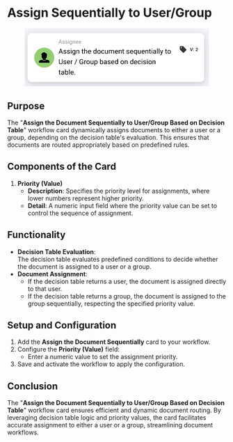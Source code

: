 # Assign Sequentially to User/Group

<figure><img src="../../../../.gitbook/assets/image (11) (1) (2).png" alt="" width="563"><figcaption></figcaption></figure>

## **Purpose**

The "**Assign the Document Sequentially to User/Group Based on Decision Table**" workflow card dynamically assigns documents to either a user or a group, depending on the decision table's evaluation. This ensures that documents are routed appropriately based on predefined rules.

## **Components of the Card**

1. **Priority (Value)**
   * **Description**: Specifies the priority level for assignments, where lower numbers represent higher priority.
   * **Detail**: A numeric input field where the priority value can be set to control the sequence of assignment.

## **Functionality**

* **Decision Table Evaluation**:\
  The decision table evaluates predefined conditions to decide whether the document is assigned to a user or a group.
* **Document Assignment**:
  * If the decision table returns a user, the document is assigned directly to that user.
  * If the decision table returns a group, the document is assigned to the group sequentially, respecting the specified priority value.

## **Setup and Configuration**

1. Add the **Assign the Document Sequentially** card to your workflow.
2. Configure the **Priority (Value)** field:
   * Enter a numeric value to set the assignment priority.
3. Save and activate the workflow to apply the configuration.

## **Conclusion**

The "**Assign the Document Sequentially to User/Group Based on Decision Table**" workflow card ensures efficient and dynamic document routing. By leveraging decision table logic and priority values, the card facilitates accurate assignment to either a user or a group, streamlining document workflows.
